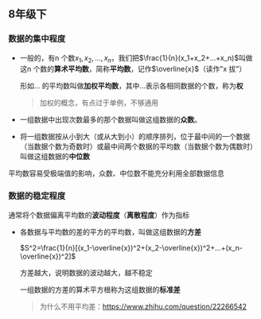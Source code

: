 ## 8年级下

### 数据的集中程度

- 一般的，有n 个数$x_1,x_2,...,x_n$，我们把$\frac{1}{n}(x_1+x_2+...+x_n)$叫做这n 个数的**算术平均数**，简称**平均数**，记作$\overline{x}$（读作"x 拔"）

    形如... 的平均数叫做**加权平均数**，其中...表示各相同数据的个数，称为**权**

    > 加权的概念，有点过于单例，不够通用

- 一组数据中出现次数最多的那个数据叫做这组数据的**众数**。

- 将一组数据按从小到大（或从大到小）的顺序排列，位于最中间的一个数据（当数据个数为奇数时）或最中间两个数据的平均数（当数据个数为偶数时）叫做这组数据的**中位数**

平均数容易受极端值的影响，众数、中位数不能充分利用全部数据信息

### 数据的稳定程度

通常将个数据偏离平均数的**波动程度**（**离散程度**）作为指标

- 各数据与平均数的差的平方的平均数，叫做这组数据的**方差**

    $S^2=\frac{1}{n}[(x_1-\overline{x})^2+(x_2-\overline{x})^2+...+(x_n-\overline{x})^2]$

    方差越大，说明数据的波动越大，越不稳定

    一组数据的方差的算术平方根称为这组数据的**标准差**
    
    > 为什么不用平均差：https://www.zhihu.com/question/22266542


